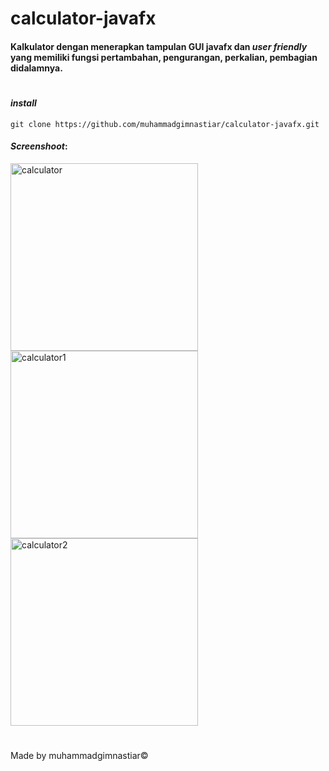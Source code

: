 # calculator-javafx

#### Kalkulator dengan menerapkan tampulan GUI javafx dan _*user friendly*_  yang memiliki fungsi pertambahan, pengurangan, perkalian, pembagian didalamnya.
#
#### _*install*_ 
`git clone https://github.com/muhammadgimnastiar/calculator-javafx.git`

#### _*Screenshoot*_:


<img src="https://imgur.com/sygDY0o.gif" alt="calculator" width="300">            <img src="https://imgur.com/25IpReL.png" alt="calculator1" width="300">            <img src="https://imgur.com/hsfHVjZ.png" alt="calculator2" width="300">

# 
Made by muhammadgimnastiar&copy;
